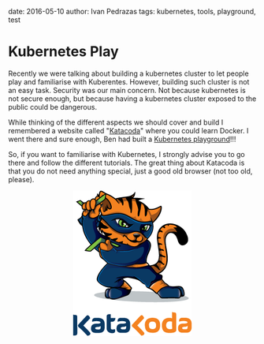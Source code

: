 date: 2016-05-10
author: Ivan Pedrazas
tags: kubernetes, tools, playground, test

Kubernetes Play
==========================

Recently we were talking about building a kubernetes cluster to let people play and familiarise with Kuberentes. However, building such cluster is not an easy task. Security was our main concern. Not because kubernetes is not secure enough, but because having a kubernetes cluster exposed to the public could be dangerous.

While thinking of the different aspects we should cover and build I remembered a website called "[Katacoda](https://www.katacoda.com)" where you could learn Docker. I went there and sure enough, Ben had built a [Kubernetes playground](https://www.katacoda.com/courses/kubernetes)!!!

So, if you want to familiarise with Kubernetes, I strongly advise you to go there and follow the different tutorials. The great thing about Katacoda is that you do not need anything special, just a good old browser (not too old, please).

<p align="center"><img src="/static/katacoda.png" /></p>

